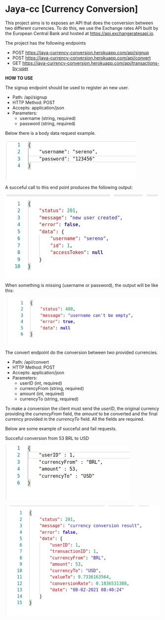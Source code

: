 # Jaya-cc [Currency Conversion]

This project aims is to exposes an API that does the conversion between two different currencies.
To do this, we use the Exchange rates API built by the European Central Bank and hosted at https://api.exchangeratesapi.io.

The project has the following endpoints

- POST https://jaya-currency-conversion.herokuapp.com/api/signup
- POST https://jaya-currency-conversion.herokuapp.com/api/convert
- GET https://jaya-currency-conversion.herokuapp.com/api/transactions-by-user

**HOW TO USE**

The signup endpoint should be used to register an new user.

- Path: /api/signup
- HTTP Method: POST
- Accepts: application/json
- Parameters:
  - username (string, required)
  - password (string, required)

Below there is a body data request example.

![](images/signup-json.png)

A succeful call to this end point produces the following output:

![](images/signup-success.png)

When something is missing (username or password), the output will be like this:

![](images/signup-error.png)

The convert endpoint do the conversion between two provided currencies.

- Path: /api/convert
- HTTP Method: POST
- Accepts: application/json
- Parameters:
  - userID (int, required)
  - currencyFrom (string, required)
  - amount (int, required)
  - currencyTo (string, required)

To make a conversion the client must send the _userID_, the original currency providing the
_currencyFrom_ field, the _amount_ to be converted and the final currency provided
in the _currencyTo_ field. All the fields are required.

Below are some example of succeful and fail requests.

Succeful conversion from 53 BRL to USD

![](images/succeful-brl-to-usd-conversion-req.png)

![](images/succeful-brl-to-usd-conversion-res.png)
